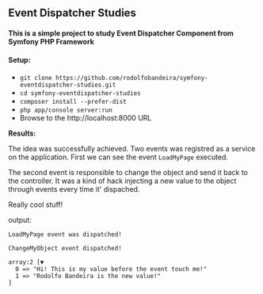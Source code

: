 Event Dispatcher Studies
-

#### This is a simple project to study Event Dispatcher Component from Symfony PHP Framework

#### Setup:
- `git clone https://github.com/rodolfobandeira/symfony-eventdispatcher-studies.git`
- `cd symfony-eventdispatcher-studies`
- `composer install --prefer-dist`
- `php app/console server:run`
- Browse to the http://localhost:8000 URL


**Results:**

The idea was successfully achieved. Two events was registred as a service on the application. 
First we can see the event `LoadMyPage` executed.

The second event is responsible to change the object and send it back to the controller. It was a 
kind of hack injecting a new value to the object through events every time it' dispached. 

Really cool stuff!


output:

```
LoadMyPage event was dispatched!

ChangeMyObject event dispatched!

array:2 [▼
  0 => "Hi! This is my value before the event touch me!"
  1 => "Rodolfo Bandeira is the new value!"
]
```
